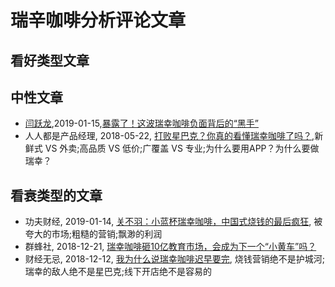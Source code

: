 
# 瑞辛咖啡分析评论文章

## 看好类型文章

## 中性文章

- [闫跃龙](https://www.toutiao.com/c/user/2786587373/),2019-01-15,[暴露了！这波瑞幸咖啡负面背后的“黑手”](https://www.toutiao.com/a6646608726004335107)
- 人人都是产品经理, 2018-05-22, [打败星巴克？你真的看懂瑞幸咖啡了吗？](https://www.toutiao.com/a6558262625199718925/),新鲜式 VS 外卖;高品质 VS 低价;广覆盖 VS 专业;为什么要用APP？为什么要做瑞幸？

## 看衰类型的文章

- 功夫财经, 2019-01-14, [关不羽：小蓝杯瑞幸咖啡，中国式烧钱的最后疯狂](https://www.toutiao.com/i6646301557061059085), 被夸大的市场;粗糙的营销;飘渺的利润
- 群蜂社, 2018-12-21, [瑞幸咖啡砸10亿教育市场，会成为下一个“小黄车”吗？](https://www.toutiao.com/a6637258066469323267/)
- 财经无忌, 2018-12-12, [我为什么说瑞幸咖啡迟早要完](https://www.toutiao.com/a6634102019231597070/), 烧钱营销绝不是护城河;瑞幸的敌人绝不是星巴克;线下开店绝不是容易的

